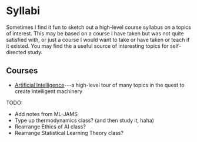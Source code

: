 Syllabi
=======

Sometimes I find it fun to sketch out a high-level course syllabus on a
topics of interest.
This may be based on a course I have taken but was not quite satisfied with,
or just a course I would want to take or have taken or teach if it existed.
You may find the a useful source of interesting topics for self-directed
study.


Courses
-------

* [Artificial Intelligence](ai.md)---a high-level tour of many topics in the
  quest to create intelligent machinery

TODO:

* Add notes from ML-JAMS
* Type up thermodynamics class? (and then study it, haha)
* Rearrange Ethics of AI class?
* Rearrange Statistical Learning Theory class?
